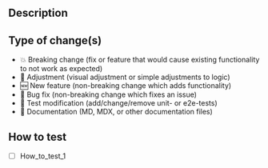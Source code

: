 ## Description

<!-- 01. Insert images or videos showcasing your changes -->

<!-- 02. Summary/list of changes made in your pull request -->

<!-- 03. List the GitHub issues that will be closed by this pull request -->

## Type of change(s) <!-- Keep the relevant type(s) -->

- 💥 Breaking change (fix or feature that would cause existing functionality to not work as expected)
- 💄 Adjustment (visual adjustment or simple adjustments to logic)
- 🆕 New feature (non-breaking change which adds functionality)
- 🐛 Bug fix (non-breaking change which fixes an issue)
- 🧪 Test modification (add/change/remove unit- or e2e-tests)
- 📝 Documentation (MD, MDX, or other documentation files)

## How to test <!-- Include a list of things to test -->

<!-- Include links, product codes, or other ways to easily locate test data -->

- [ ] How_to_test_1
